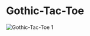 # Gothic-Tac-Toe

![Gothic-Tac-Toe 1](https://user-images.githubusercontent.com/38325801/82116648-a1cbbc00-976b-11ea-8d3c-7aafadc96826.jpg)
